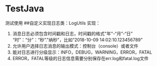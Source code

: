# TestJava
测试使用
##自定义实现日志类：LogUtils
实现：
1. 消息日志必须包含时间戳和日志，时间戳的格式"年"-“月”-“日” “时”：“分”：“秒”."纳秒"，比如“2018-10-09 14:02:10.123456789”
2. 允许用户选择日志消息的输出模式：控制台（console）或者文件
3. 能对日志进行分级显示：INFO，DEBUG，WARNING，ERROR，FATAL
4. ERROR，FATAL等级的日志信息需要分别保存在err.log和fatal.log文件
